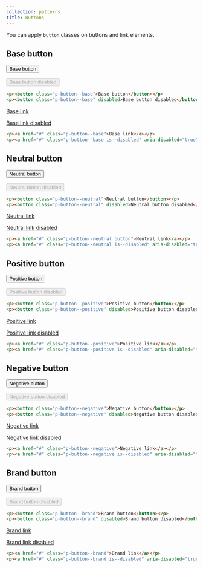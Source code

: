 ```yaml
---
collection: patterns
title: Buttons
---
```


You can apply `button` classes on buttons and link elements.

## Base button

<div class="twelve-col">
    <p><button class="p-button--base">Base button</button></p>
    <p><button class="p-button--base" disabled>Base button disabled</button></p>
</div>

```html
<p><button class="p-button--base">Base button</button></p>
<p><button class="p-button--base" disabled>Base button disabled</button></p>
```

<div class="twelve-col">
    <p><a href="#" class="p-button--base">Base link</a></p>
    <p><a href="#" class="p-button--base is--disabled" aria-disabled="true">Base link disabled</a></p>
</div>

```html
<p><a href="#" class="p-button--base">Base link</a></p>
<p><a href="#" class="p-button--base is--disabled" aria-disabled="true">Base link button</a></p>
```

## Neutral button

<div class="twelve-col">
    <p><button class="p-button--neutral">Neutral button</button></p>
    <p><button class="p-button--neutral" disabled>Neutral button disabled</button></p>
</div>

```html
<p><button class="p-button--neutral">Neutral button</button></p>
<p><button class="p-button--neutral" disabled>Neutral button disabled</button></p>
```

<div class="twelve-col">
    <p><a href="#" class="p-button--neutral">Neutral link</a></p>
    <p><a href="#" class="p-button--neutral is--disabled" aria-disabled="true">Neutral link disabled</a></p>
</div>

```html
<p><a href="#" class="p-button--neutral button">Neutral link</a></p>
<p><a href="#" class="p-button--neutral is--disabled" aria-disabled="true">Neutral link disabled</a></p>
```

## Positive button

<div class="twelve-col">
    <p><button class="p-button--positive">Positive button</button></p>
    <p><button class="p-button--positive" disabled>Positive button disabled</button></p>
</div>

```html
<p><button class="p-button--positive">Positive button</button></p>
<p><button class="p-button--positive" disabled>Positive button disabled</button></p>
```

<div class="twelve-col">
    <p><a href="#" class="p-button--positive">Positive link</a></p>
    <p><a href="#" class="p-button--positive is--disabled" aria-disabled="true">Positive link disabled</a></p>
</div>

```html
<p><a href="#" class="p-button--positive">Positive link</a></p>
<p><a href="#" class="p-button--positive is--disabled" aria-disabled="true">Positive link disabled</a></p>
```

## Negative button

<div class="twelve-col">
    <p><button class="p-button--negative">Negative button</button></p>
    <p><button class="p-button--negative" disabled>Negative button disabled</button></p>
</div>

```html
<p><button class="p-button--negative">Negative button</button></p>
<p><button class="p-button--negative" disabled>Negative button disabled</button></p>
```

<div class="twelve-col">
    <p><a href="#" class="p-button--negative">Negative link</a></p>
    <p><a href="#" class="p-button--negative is--disabled" aria-disabled="true">Negative link disabled</a></p>
</div>

```html
<p><a href="#" class="p-button--negative">Negative link</a></p>
<p><a href="#" class="p-button--negative is--disabled" aria-disabled="true">Negative link disabled</a></p>
```

## Brand button

<div class="twelve-col">
    <p><button class="p-button--brand">Brand button</button></p>
    <p><button class="p-button--brand" disabled>Brand button disabled</button></p>
</div>

```html
<p><button class="p-button--brand">Brand button</button></p>
<p><button class="p-button--brand" disabled>Brand button disabled</button></p>
```

<div class="twelve-col">
    <p><a href="#" class="p-button--brand">Brand link</a></p>
    <p><a href="#" class="p-button--brand is--disabled" aria-disabled="true">Brand link disabled</a></p>
</div>

```html
<p><a href="#" class="p-button--brand">Brand link</a></p>
<p><a href="#" class="p-button--brand is--disabled" aria-disabled="true">Brand link disabled</a></p>
```
